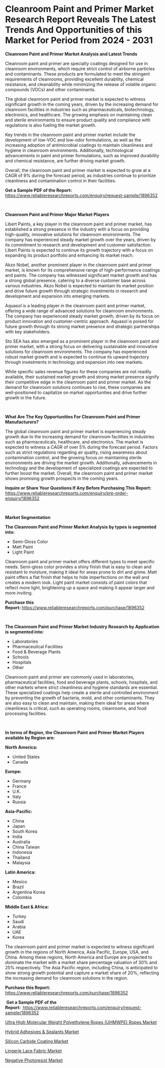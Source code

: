 <p><h1>Cleanroom Paint and Primer Market Research Report Reveals The Latest Trends And Opportunities of this Market for Period from 2024 - 2031</h1></p><p><strong>Cleanroom Paint and Primer Market Analysis and Latest Trends</strong></p>
<p><p>Cleanroom paint and primer are specialty coatings designed for use in cleanroom environments, which require strict control of airborne particles and contaminants. These products are formulated to meet the stringent requirements of cleanrooms, providing excellent durability, chemical resistance, and cleanability while minimizing the release of volatile organic compounds (VOCs) and other contaminants.</p><p>The global cleanroom paint and primer market is expected to witness significant growth in the coming years, driven by the increasing demand for cleanroom facilities in industries such as pharmaceuticals, biotechnology, electronics, and healthcare. The growing emphasis on maintaining clean and sterile environments to ensure product quality and compliance with regulations is also fueling the market growth.</p><p>Key trends in the cleanroom paint and primer market include the development of low-VOC and low-odor formulations, as well as the increasing adoption of antimicrobial coatings to maintain cleanliness and hygiene in cleanroom environments. Additionally, technological advancements in paint and primer formulations, such as improved durability and chemical resistance, are further driving market growth.</p><p>Overall, the cleanroom paint and primer market is expected to grow at a CAGR of 9% during the forecast period, as industries continue to prioritize cleanliness and contamination control in their facilities.</p></p>
<p><strong>Get a Sample PDF of the Report:&nbsp;</strong> <a href="https://www.reliableresearchreports.com/enquiry/request-sample/1896352">https://www.reliableresearchreports.com/enquiry/request-sample/1896352</a></p>
<p>&nbsp;</p>
<p><strong>Cleanroom Paint and Primer Major Market Players</strong></p>
<p><p>Libert Paints, a key player in the cleanroom paint and primer market, has established a strong presence in the industry with a focus on providing high-quality, innovative solutions for cleanroom environments. The company has experienced steady market growth over the years, driven by its commitment to research and development and customer satisfaction. Libert Paints is expected to continue its growth trajectory with a focus on expanding its product portfolio and enhancing its market reach.</p><p>Akzo Nobel, another prominent player in the cleanroom paint and primer market, is known for its comprehensive range of high-performance coatings and paints. The company has witnessed significant market growth and has a strong global presence, catering to a diverse customer base across various industries. Akzo Nobel is expected to maintain its market position and drive future growth through strategic investments in research and development and expansion into emerging markets.</p><p>Aquasol is a leading player in the cleanroom paint and primer market, offering a wide range of advanced solutions for cleanroom environments. The company has experienced steady market growth, driven by its focus on product innovation and customer-centric approach. Aquasol is poised for future growth through its strong market presence and strategic partnerships with key stakeholders.</p><p>Sto SEA has also emerged as a prominent player in the cleanroom paint and primer market, with a strong focus on delivering sustainable and innovative solutions for cleanroom environments. The company has experienced robust market growth and is expected to continue its upward trajectory through investments in technology and expansion into new markets.</p><p>While specific sales revenue figures for these companies are not readily available, their sustained market growth and strong market presence signify their competitive edge in the cleanroom paint and primer market. As the demand for cleanroom solutions continues to rise, these companies are well-positioned to capitalize on market opportunities and drive further growth in the future.</p></p>
<p>&nbsp;</p>
<p><strong>What Are The Key Opportunities For Cleanroom Paint and Primer Manufacturers?</strong></p>
<p><p>The global cleanroom paint and primer market is experiencing steady growth due to the increasing demand for cleanroom facilities in industries such as pharmaceuticals, healthcare, and electronics. The market is expected to witness a CAGR of over 5% during the forecast period. Factors such as strict regulations regarding air quality, rising awareness about contamination control, and the growing focus on maintaining sterile environments are driving the market growth. Additionally, advancements in technology and the development of specialized coatings are expected to further boost the market. Overall, the cleanroom paint and primer market shows promising growth prospects in the coming years.</p></p>
<p><strong>Inquire or Share Your Questions If Any Before Purchasing This Report:</strong> <a href="https://www.reliableresearchreports.com/enquiry/pre-order-enquiry/1896352">https://www.reliableresearchreports.com/enquiry/pre-order-enquiry/1896352</a></p>
<p>&nbsp;</p>
<p><strong>Market Segmentation</strong></p>
<p><strong>The Cleanroom Paint and Primer Market Analysis by types is segmented into:</strong></p>
<p><ul><li>Semi-Gloss Color</li><li>Matt Paint</li><li>Light Paint</li></ul></p>
<p><p>Cleanroom paint and primer market offers different types to meet specific needs. Semi-gloss color provides a shiny finish that is easy to clean and resistant to moisture, making it ideal for areas prone to dirt and grime. Matt paint offers a flat finish that helps to hide imperfections on the wall and creates a modern look. Light paint market consists of paint colors that reflect more light, brightening up a space and making it appear larger and more inviting.</p></p>
<p><strong>Purchase this Report:&nbsp;</strong><a href="https://www.reliableresearchreports.com/purchase/1896352">https://www.reliableresearchreports.com/purchase/1896352</a></p>
<p>&nbsp;</p>
<p><strong>The Cleanroom Paint and Primer Market Industry Research by Application is segmented into:</strong></p>
<p><ul><li>Laboratories</li><li>Pharmaceutical Facilities</li><li>Food & Beverage Plants</li><li>Schools</li><li>Hospitals</li><li>Other</li></ul></p>
<p><p>Cleanroom paint and primer are commonly used in laboratories, pharmaceutical facilities, food and beverage plants, schools, hospitals, and other markets where strict cleanliness and hygiene standards are essential. These specialized coatings help create a sterile and controlled environment by preventing the growth of bacteria, mold, and other contaminants. They are also easy to clean and maintain, making them ideal for areas where cleanliness is critical, such as operating rooms, cleanrooms, and food processing facilities.</p></p>
<p>&nbsp;</p>
<p><strong>In terms of Region, the Cleanroom Paint and Primer Market Players available by Region are:</strong></p>
<p>
    <p> <strong> North America: </strong>
        <ul>
            <li>United States</li>
            <li>Canada</li>
        </ul>
        </p> 
    <p> <strong> Europe: </strong>
        <ul>
            <li>Germany</li>
            <li>France</li>
            <li>U.K.</li>
            <li>Italy</li>
            <li>Russia</li>
        </ul>
        </p> 
    <p> <strong> Asia-Pacific: </strong>
        <ul>
            <li>China</li>
            <li>Japan</li>
            <li>South Korea</li>
            <li>India</li>
            <li>Australia</li>
            <li>China Taiwan</li>
            <li>Indonesia</li>
            <li>Thailand</li>
            <li>Malaysia</li>
        </ul>
        </p> 
    <p> <strong> Latin America: </strong>
        <ul>
            <li>Mexico</li>
            <li>Brazil</li>
            <li>Argentina Korea</li>
            <li>Colombia</li>
        </ul>
        </p> 
    <p> <strong> Middle East & Africa: </strong>
        <ul>
            <li>Turkey</li>
            <li>Saudi</li>
            <li>Arabia</li>
            <li>UAE</li>
            <li>Korea</li>
        </ul>
    </p>
    </p>
<p><p>The cleanroom paint and primer market is expected to witness significant growth in the regions of North America, Asia Pacific, Europe, USA, and China. Among these regions, North America and Europe are projected to dominate the market with a market share percentage valuation of 30% and 25% respectively. The Asia Pacific region, including China, is anticipated to show strong growth potential and capture a market share of 20%, reflecting the increasing demand for cleanroom solutions in the region.</p></p>
<p><strong>Purchase this Report: </strong><a href="https://www.reliableresearchreports.com/purchase/1896352">https://www.reliableresearchreports.com/purchase/1896352</a></p>
<p>&nbsp;<strong>Get a Sample PDF of the Report:&nbsp;&nbsp;</strong><a href="https://www.reliableresearchreports.com/enquiry/request-sample/1896352">https://www.reliableresearchreports.com/enquiry/request-sample/1896352</a></p>
<p><strong></strong></p>
<p><p><a href="https://automatic-knee-4c7.notion.site/Global-Ultra-High-Molecular-Weight-Polyethylene-Ropes-UHMWPE-Ropes-Market-Size-and-Market-Trends--48a884d1178f4019840d56f0aa6a62c0">Ultra High Molecular Weight Polyethylene Ropes (UHMWPE) Ropes Market</a></p><p><a href="https://angry-finch-aaf.notion.site/Hybrid-Adhesives-Sealants-Market-Research-Report-The-Key-To-Successful-Business-Strategy-Forecast-6a32f06c391d4204a034163022fa40d1">Hybrid Adhesives & Sealants Market</a></p><p><a href="https://view.publitas.com/reportprime-1/silicon-carbide-coating-market-size-share-trends-analysis-report-by-application-regional-outlook-competitive-strategies-and-segment-forecasts-2024-2031/">Silicon Carbide Coating Market</a></p><p><a href="https://view.publitas.com/reportprime-1/lingerie-lace-fabric-market-size-global-industry-overview-market-segmentation-and-forecast-2024-to-2031/">Lingerie Lace Fabric Market</a></p><p><a href="https://pretty-mail-caf.notion.site/Negative-Photoresist-Market-Size-2024-2031-Global-Industrial-Analysis-Key-Geographical-Regions-M-415237e33764452e9636d8528e07048d">Negative Photoresist Market</a></p></p>